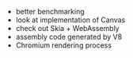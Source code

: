 - better benchmarking
- look at implementation of Canvas
- check out Skia + WebAssembly
- assembly code generated by V8
- Chromium rendering process
